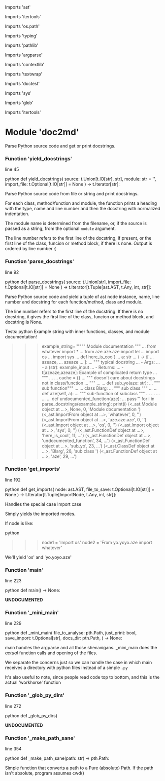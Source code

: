 
Imports 'ast'

Imports 'itertools'

Imports 'os.path'

Imports 'typing'

Imports 'pathlib'

Imports 'argparse'

Imports 'contextlib'

Imports 'textwrap'

Imports 'doctest'

Imports 'sys'

Imports 'glob'

Imports 'itertools'
# Module 'doc2md'
Parse Python source code and get or print docstrings.

### Function 'yield_docstrings'
line 45

python
def yield_docstrings(
    source: t.Union[t.IO[str], str], module: str = '<string>',
    import_file: t.Optional[t.IO[str]] = None
) -> t.Iterator[str]:

Parse Python source code from file or string and print docstrings.

For each class, method/function and module, the function prints a heading with
the type, name and line number and then the docstring with normalized
indentation.

The module name is determined from the filename, or, if the source is passed
as a string, from the optional `module` argument.

The line number refers to the first line of the docstring, if present,
or the first line of the class, funcion or method block, if there is none.
Output is ordered by line number :)

### Function 'parse_docstrings'
line 92

python
def parse_docstrings(
    source: t.Union[str], import_file: t.Optional[t.IO[str]] = None
) -> t.Iterator[t.Tuple[ast.AST, t.Any, int, str]]:

Parse Python source code and yield a tuple of ast node instance, name,
line number and docstring for each function/method, class and module.

The line number refers to the first line of the docstring. If there is
no docstring, it gives the first line of the class, funcion or method
block, and docstring is None.


Tests:
python
Example string with inner functions, classes, and module documentation!
>>> example_string='''""" Module documentation """
... from whatever import *
... from aze.aze.aze import lel
... import os
... import sys
... def here_is_cool(
...     a: str
... ) -> t[
...     azeaze,
...     azeaze
... ]:
...     """ typical docstring
...         - Args:
...             - a (str): example_input
...         - Returns:
...             - t[azeaze,azeaze]: Example of complicated return type
...     """
...
...     cache = {}
...     """ doesn't care about docstrings not in class/function
...     """
...
...     def sub_yo(aze: str):
...         """ sub function"""
...
...     class Blarg:
...         """ sub class """
...
...         def aze(self, a):
...             """ sub-function of subclass """
...             ...
...
...
... def undocumented_function(aze):
...     pass'''
>>> for i in parse_docstrings(example_string): print(i)
(<_ast.Module object at ...>, None, 0, 'Module documentation ')
(<_ast.ImportFrom object at ...>, 'whatever', 0, '')
(<_ast.ImportFrom object at ...>, 'aze.aze.aze', 0, '')
(<_ast.Import object at ...>, 'os', 0, '')
(<_ast.Import object at ...>, 'sys', 0, '')
(<_ast.FunctionDef object at ...>, 'here_is_cool', 11, ...')
(<_ast.FunctionDef object at ...>, 'undocumented_function', 34, ...')
(<_ast.FunctionDef object at ...>, 'sub_yo', 23, ...')
(<_ast.ClassDef object at ...>, 'Blarg', 26, 'sub class ')
(<_ast.FunctionDef object at ...>, 'aze', 29, ...')

### Function 'get_imports'
line 192

python
def get_imports(
    node: ast.AST, file_to_save: t.Optional[t.IO[str]] = None
) -> t.Iterator[t.Tuple[ImportNode, t.Any, int, str]]:

Handles the special case Import case

Simply yields the imported modes.

If node is like:

python

>>> node1 = 'Import os'
>>> node2 = 'From yo.yoyo.aze import whatever'


We'll yield 'os' and 'yo.yoyo.aze'

### Function 'main'
line 223

python
def main() -> None:

**UNDOCUMENTED**

### Function '_mini_main'
line 229

python
def _mini_main(
    file_to_analyse: pth.Path,
    just_print: bool,
    save_import: t.Optional[str],
    docs_dir: pth.Path,
) -> None:

main handles the argparse and all those shenanigans.
_mini_main does the _actual_ function calls and opening of the
files.

We separate the concerns just so we can handle the case in which
main receives a directory with python files instead of a simple
`.py`

It's also useful to note, since people read code top to bottom,
and this is the actual 'workhorse' function

### Function '_glob_py_dirs'
line 272

python
def _glob_py_dirs(

**UNDOCUMENTED**

### Function '_make_path_sane'
line 354

python
def _make_path_sane(path: str) -> pth.Path:

Simple function that converts a path to a Pure (absolute) Path.
If the path isn't absolute, program assumes cwd()
